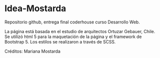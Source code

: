 # Idea-Mostarda
Repositorio github, entrega final coderhouse curso Desarrollo Web.

La página está basada en el estudio de arquitectos Ortuzar Gebauer, Chile.
Se utilizó html 5 para la maquetación de la página y el framework de Bootstrap 5.
Los estilos se realizaron a través de SCSS.

Créditos: Mariana Mostarda
